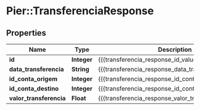 # Pier::TransferenciaResponse

## Properties
Name | Type | Description | Notes
------------ | ------------- | ------------- | -------------
**id** | **Integer** | {{{transferencia_response_id_value}}} | [optional] 
**data_transferencia** | **String** | {{{transferencia_response_data_transferencia_value}}} | [optional] 
**id_conta_origem** | **Integer** | {{{transferencia_response_id_conta_origem_value}}} | [optional] 
**id_conta_destino** | **Integer** | {{{transferencia_response_id_conta_destino_value}}} | [optional] 
**valor_transferencia** | **Float** | {{{transferencia_response_valor_transferencia_value}}} | [optional] 



